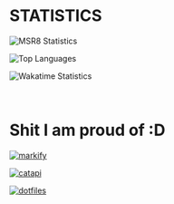 # STATISTICS

![MSR8 Statistics](https://github-readme-stats.vercel.app/api?username=msr8&show_icons=true&hide=prs&theme=midnight-purple)

![Top Languages](https://github-readme-stats.vercel.app/api/top-langs/?username=msr8&theme=midnight-purple&layout=compact)

![Wakatime Statistics](https://github-readme-stats.vercel.app/api/wakatime?username=msr8&theme=midnight-purple&layout=compact)

<br>

# Shit I am proud of :D

[ ![markify](https://github-readme-stats.vercel.app/api/pin/?username=msr8&repo=markify&theme=github_dark) ](https://github.com/msr8/markify)

[ ![catapi](https://github-readme-stats.vercel.app/api/pin/?username=msr8&repo=catapi&theme=github_dark) ](https://github.com/msr8/catapi)

[ ![dotfiles](https://github-readme-stats.vercel.app/api/pin/?username=msr8&repo=dotfiles&theme=github_dark) ](https://github.com/msr8/dotfiles)




<!--
GOOD THEMES

dark
radical
midnight-purple
github_dark

-->



